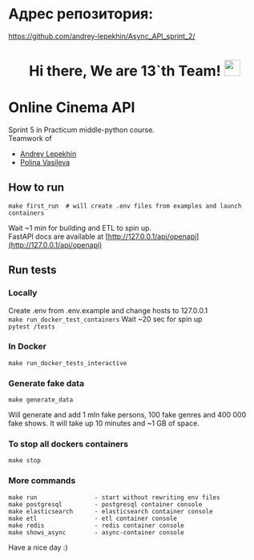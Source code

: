 # Адрес репозитория:
https://github.com/andrey-lepekhin/Async_API_sprint_2/

<h1 align="center">Hi there, We are 13`th Team!
<img src="https://github.com/blackcater/blackcater/raw/main/images/Hi.gif" height="32"/></h1>

# Online Cinema API
Sprint 5 in Practicum middle-python course.  
Teamwork of
* [Andrey Lepekhin](https://github.com/andrey-lepekhin)
* [Polina Vasileva](https://github.com/Polinavas95)

## How to run
```
make first_run  # will create .env files from examples and launch containers
```
Wait ~1 min for building and ETL to spin up.  
FastAPI docs are available at [http://127.0.0.1/api/openapi](http://127.0.0.1/api/openapi)

## Run tests
### Locally
Create .env from .env.example and change hosts to 127.0.0.1  
`make run_docker_test_containers`
Wait ~20 sec for spin up  
`pytest /tests`

### In Docker
`make run_docker_tests_interactive`

### Generate fake data
```
make generate_data
```
Will generate and add 1 mln fake persons, 100 fake genres and 400 000 fake shows. It will take up 10 minutes and ~1 GB of space.

### To stop all dockers containers
```
make stop
```

### More commands
```
make run                - start without rewriting env files
make postgresql         - postgresql container console
make elasticsearch      - elasticsearch container console
make etl                - etl container console
make redis              - redis container console
make shows_async        - async-container console
```


Have a nice day :)
